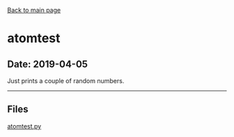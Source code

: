 [Back to main page](/)

# atomtest

## Date: 2019-04-05

Just prints a couple of random numbers.

-----

## Files

[atomtest.py](atomtest.py)